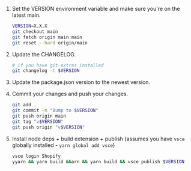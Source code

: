 1.  Set the VERSION environment variable and make sure you're on the latest main.

    ```bash
    VERSION=X.X.X
    git checkout main
    git fetch origin main:main
    git reset --hard origin/main
    ```

2.  Update the CHANGELOG.

    ```bash
    # if you have git-extras installed
    git changelog -t $VERSION
    ```

1.  Update the package.json version to the newest version.

2.  Commit your changes and push your changes.

    ```bash
    git add .
    git commit -m "Bump to $VERSION"
    git push origin main
    git tag "v$VERSION"
    git push origin "v$VERSION"
    ```

3.  Install node deps + build extension + publish (assumes you have `vsce` globally installed - `yarn global add vsce`)

    ```bash
    vsce login Shopify
    yyarn && yarn build &&arn && yarn build && vsce publish $VERSION
    ```
